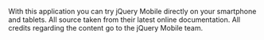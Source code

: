 With this application you can try jQuery Mobile directly on your smartphone and tablets. All source taken from their latest online documentation. All credits regarding the content go to the jQuery Mobile team.